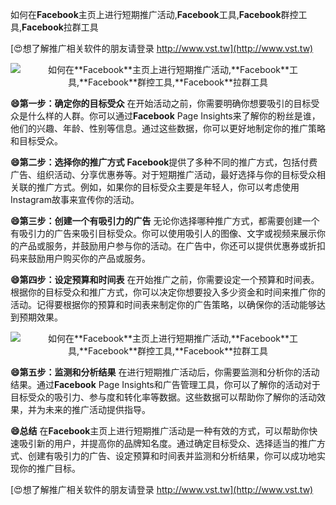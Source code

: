 如何在**Facebook**主页上进行短期推广活动,**Facebook**工具,**Facebook**群控工具,**Facebook**拉群工具

[😍想了解推广相关软件的朋友请登录 http://www.vst.tw](http://www.vst.tw)

 <center><img src="https://vst.tw/MP4/tuiguang/png/3.png" alt="如何在**Facebook**主页上进行短期推广活动,**Facebook**工具,**Facebook**群控工具,**Facebook**拉群工具"></center>

**😄第一步：确定你的目标受众**
在开始活动之前，你需要明确你想要吸引的目标受众是什么样的人群。你可以通过**Facebook** Page Insights来了解你的粉丝是谁，他们的兴趣、年龄、性别等信息。通过这些数据，你可以更好地制定你的推广策略和目标受众。

**😄第二步：选择你的推广方式**
**Facebook**提供了多种不同的推广方式，包括付费广告、组织活动、分享优惠券等。对于短期推广活动，最好选择与你的目标受众相关联的推广方式。例如，如果你的目标受众主要是年轻人，你可以考虑使用Instagram故事来宣传你的活动。

**😄第三步：创建一个有吸引力的广告**
无论你选择哪种推广方式，都需要创建一个有吸引力的广告来吸引目标受众。你可以使用吸引人的图像、文字或视频来展示你的产品或服务，并鼓励用户参与你的活动。在广告中，你还可以提供优惠券或折扣码来鼓励用户购买你的产品或服务。

**😄第四步：设定预算和时间表**
在开始推广之前，你需要设定一个预算和时间表。根据你的目标受众和推广方式，你可以决定你想要投入多少资金和时间来推广你的活动。记得要根据你的预算和时间表来制定你的广告策略，以确保你的活动能够达到预期效果。

 <center><img src="https://vst.tw/MP4/tuiguang/png/2.png" alt="如何在**Facebook**主页上进行短期推广活动,**Facebook**工具,**Facebook**群控工具,**Facebook**拉群工具"></center>

**😄第五步：监测和分析结果**
在进行短期推广活动后，你需要监测和分析你的活动结果。通过**Facebook** Page Insights和广告管理工具，你可以了解你的活动对于目标受众的吸引力、参与度和转化率等数据。这些数据可以帮助你了解你的活动效果，并为未来的推广活动提供指导。

**😄总结**
在**Facebook**主页上进行短期推广活动是一种有效的方式，可以帮助你快速吸引新的用户，并提高你的品牌知名度。通过确定目标受众、选择适当的推广方式、创建有吸引力的广告、设定预算和时间表并监测和分析结果，你可以成功地实现你的推广目标。

[😍想了解推广相关软件的朋友请登录 http://www.vst.tw](http://www.vst.tw)



